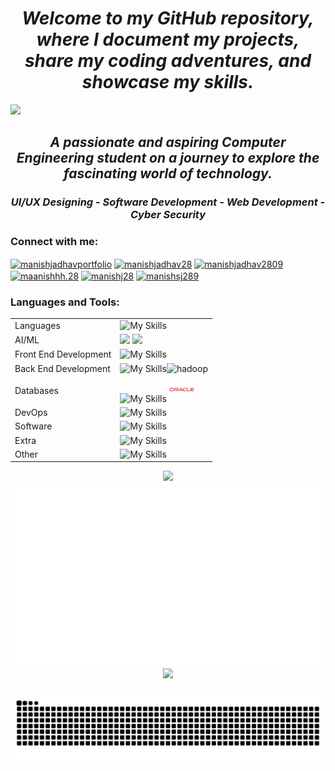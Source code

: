 <h1 align="center"><em>Welcome to my GitHub repository, where I document my projects, share my coding adventures, and showcase my skills.</em></h1>

<img src="https://user-images.githubusercontent.com/74038190/225813708-98b745f2-7d22-48cf-9150-083f1b00d6c9.gif" width="1000">
  
<h2 align="center"><em>A passionate and aspiring Computer Engineering student on a journey to explore the fascinating world of technology.</em></h2>

<h3 align="center"><em> UI/UX Designing - Software Development - Web Development - Cyber Security</em></h3>




<h3 align="left">Connect with me:</h3>
 <a href="https://manishjadhav.vercel.app/" target="blank"><img align="center" src="https://github.com/manishjadhav9/manishjadhav9/assets/96580022/7742def4-a125-4c68-a36f-52f724d26203" alt="manishjadhavportfolio" height="30" width="40" /></a>
<a href="https://twitter.com/manishjadhav28" target="blank"><img align="center" src="https://cdn.jsdelivr.net/gh/devicons/devicon/icons/twitter/twitter-original.svg" alt="manishjadhav28" height="30" width="40" /></a>
<a href="https://linkedin.com/in/manishjadhav9" target="blank"><img align="center" src="https://cdn.jsdelivr.net/gh/devicons/devicon/icons/linkedin/linkedin-original.svg" alt="manishjadhav2809" height="30" width="40" /></a>
<a href="https://instagram.com/maanishjadhav_" target="blank"><img align="center" src="https://raw.githubusercontent.com/rahuldkjain/github-profile-readme-generator/master/src/images/icons/Social/instagram.svg" alt="maanishhh.28" height="30" width="40" /></a>
<a href="https://www.leetcode.com/leocor9" target="blank"><img align="center" src="https://raw.githubusercontent.com/rahuldkjain/github-profile-readme-generator/master/src/images/icons/Social/leet-code.svg" alt="manishj28" height="30" width="40" /></a>
<a href="https://auth.geeksforgeeks.org/user/manishsj289" target="blank"><img align="center" src="https://raw.githubusercontent.com/rahuldkjain/github-profile-readme-generator/master/src/images/icons/Social/geeks-for-geeks.svg" alt="manishsj289" height="30" width="40" /></a>
</p>

<h3 align="left">Languages and Tools:</h3>

|                  |                                                                                                                                                                                                                                                                                 |
| ---------------- | :------------------------------------------------------------------------------------------------------------------------------------------------------------------------------------------------------------------------------------------------------------------------------ |
| Languages        | ![My Skills](https://skillicons.dev/icons?i=c,cpp,py,java,perl)                                                                                                                                                                                                                      |
| AI/ML           |  <img src="https://cdn.jsdelivr.net/gh/devicons/devicon/icons/numpy/numpy-original.svg" height="44px"/> <img src="https://cdn.jsdelivr.net/gh/devicons/devicon/icons/pandas/pandas-original-wordmark.svg" width=44/> |
| Front End Development         | ![My Skills](https://skillicons.dev/icons?i=html,css,javascript,react,next,typescript,tailwind)                                                                                                                                                                                                                        |
| Back End Development        | ![My Skills](https://skillicons.dev/icons?i=nodejs,express)<img src="https://www.vectorlogo.zone/logos/apache_hadoop/apache_hadoop-icon.svg" alt="hadoop" width="40" height="40"/>                                                                                                                                                                                      |
| Databases        | ![My Skills](https://skillicons.dev/icons?i=mysql,sqlite,mongodb&perline=4)  <img src="https://raw.githubusercontent.com/devicons/devicon/master/icons/oracle/oracle-original.svg" alt="oracle" width="40" height="40"/>                                                                                                                                                                                                                     |
| DevOps        | ![My Skills](https://skillicons.dev/icons?i=aws,azure,bash,pwsh&perline=4)                                                                                                                                                                                                                      |
| Software        | ![My Skills](https://skillicons.dev/icons?i=figma,postman,matlab,photoshop,premiere)                                                                                                                                                                                                                      |
| Extra        | ![My Skills](https://skillicons.dev/icons?i=latex,md,selenium&perline=4)                                                                                                                                                                                                                      |
| Other | ![My Skills](https://skillicons.dev/icons?i=linux,git,github) &nbsp;                                                                                                             |


<div align="center">
  <img src="https://github-readme-stats.vercel.app/api?username=manishjadhav9&show_icons=true&private_count=true&theme=dracula"  />
  <img src="https://github.com/jstrieb/github-stats/blob/master/generated/languages.svg#gh-dark-mode-only" />
  <picture>
    <source media="(prefers-color-scheme: dark)" srcset="https://streak-stats.demolab.com?user=manishjadhav9&theme=dracula" />
    <img src="https://streak-stats.demolab.com?user=manishjadhav9&theme=default" />
</picture>
</div>

###

<img src="https://raw.githubusercontent.com/manishjadhav9/manishjadhav9/output/snake.svg" alt="Snake animation" />

###
